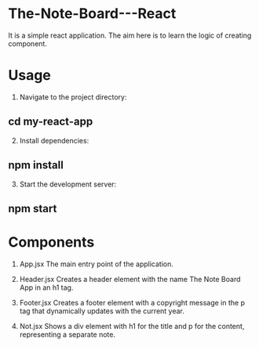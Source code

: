 # The-Note-Board---React
It is a simple react application. The aim here is to learn the logic of creating component.


# Usage
1. Navigate to the project directory:
## cd my-react-app

2. Install dependencies:
## npm install

3. Start the development server:
## npm start

# Components
1. App.jsx
The main entry point of the application.

2. Header.jsx
Creates a header element with the name The Note Board App in an h1 tag.

3. Footer.jsx
Creates a footer element with a copyright message in the p tag that dynamically updates with the current year.

4. Not.jsx
Shows a div element with h1 for the title and p for the content, representing a separate note.
